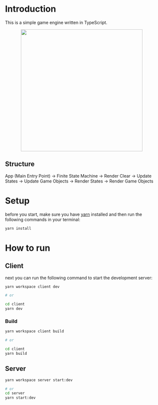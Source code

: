 # Introduction

This is a simple game engine written in TypeScript.

<p align="center">
<img src="https://user-images.githubusercontent.com/13586185/218744889-f51e1059-8972-438a-a8f1-4b2b748a5737.gif" width="400" />
</p>

## Structure

App (Main Entry Point) -> Finite State Machine -> Render Clear -> Update States -> Update Game Objects -> Render States -> Render Game Objects

# Setup

before you start, make sure you have [yarn](https://yarnpkg.com/) installed and then run the following commands in your terminal:

```sh
yarn install
```

# How to run

## Client

next you can run the following command to start the development server:

```sh
yarn workspace client dev

# or

cd client
yarn dev
```

### Build

```sh
yarn workspace client build

# or

cd client
yarn build
```

## Server

```sh
yarn workspace server start:dev

# or
cd server
yarn start:dev
```
